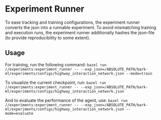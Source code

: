 # Experiment Runner
To ease tracking and training configurations, the experiment runner converts the json into a runnable experiment.
To avoid mismatching training and execution runs, the experiment runner additionally hashes the json-file (to provide reproducibility to some extent).

## Usage
For training, run the following command:
`bazel run //experiments:experiment_runner -- --exp_json=/ABSOLUTE_PATH/bark-ml/experiments/configs/highway_interaction_network.json --mode=train`

To visualize the current checkpoint, run:
`bazel run //experiments:experiment_runner -- --exp_json=/ABSOLUTE_PATH/bark-ml/experiments/configs/highway_interaction_network.json`

And to evaluate the performance of the agent, use:
`bazel run //experiments:experiment_runner -- --exp_json=/ABSOLUTE_PATH/bark-ml/experiments/configs/highway_interaction_network.json --mode=evaluate`